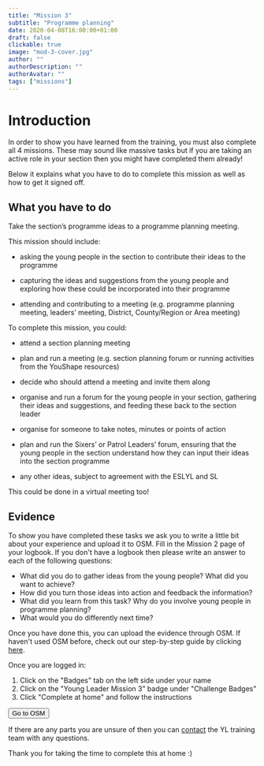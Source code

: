 ```yaml
---
title: "Mission 3"
subtitle: "Programme planning"
date: 2020-04-08T16:00:00+01:00
draft: false
clickable: true
image: "mod-3-cover.jpg"
author: ""
authorDescription: ""
authorAvatar: ""
tags: ["missions"]
---
```


# Introduction

In order to show you have learned from the training, you must also complete all 4 missions. These may sound like massive tasks but if you are taking an active role in your section then you might have completed them already!

Below it explains what you have to do to complete this mission as well as how to get it signed off.

## What you have to do

Take the section’s programme ideas to a programme planning meeting.

This mission should include:

- asking the young people in the section to contribute their ideas to the programme

- capturing the ideas and suggestions from the young people and exploring how these could be incorporated into their programme

- attending and contributing to a meeting (e.g. programme planning meeting, leaders’ meeting, District, County/Region or Area meeting)

To complete this mission, you could:

- attend a section planning meeting

- plan and run a meeting (e.g. section planning forum or running activities from the YouShape resources)

- decide who should attend a meeting and invite them along

- organise and run a forum for the young people in your section, gathering their ideas and suggestions, and feeding these back to the section leader

- organise for someone to take notes, minutes or points of action

- plan and run the Sixers’ or Patrol Leaders’ forum, ensuring that the young people in the section understand how they can input their ideas into the section programme

- any other ideas, subject to agreement with the ESLYL and SL

This could be done in a virtual meeting too!

## Evidence

To show you have completed these tasks we ask you to write a little bit about your experience and upload it to OSM. Fill in the Mission 2 page of your logbook. If you don't have a logbook then please write an answer to each of the following questions:

- What did you do to gather ideas from the young people? What did you want to achieve?
- How did you turn those ideas into action and feedback the information?
- What did you learn from this task? Why do you involve young people in programme planning?
- What would you do differently next time?

Once you have done this, you can upload the evidence through OSM. If haven't used OSM before, check out our step-by-step guide by clicking [here](/evidence).

Once you are logged in:

1. Click on the "Badges" tab on the left side under your name
2. Click on the "Young Leader Mission 3" badge under "Challenge Badges"
3. Click "Complete at home" and follow the instructions

<a href="https://www.onlinescoutmanager.co.uk/main.php">
 <button type="button" class="go-to-osm">Go to OSM</button>
</a>

If there are any parts you are unsure of then you can [contact](/contact) the YL training team with any questions.

Thank you for taking the time to complete this at home :)
